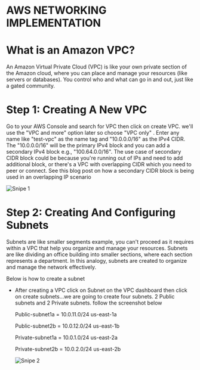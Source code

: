 # AWS NETWORKING IMPLEMENTATION

# What is an Amazon VPC?

An Amazon Virtual Private Cloud (VPC) is like your own private section of the Amazon cloud, where you can place and manage your resources (like servers or databases). You control who and what can go in and out, just like a gated community.

# Step 1: Creating A New VPC

Go to your AWS Console and search for VPC then click on create VPC.  we'll use the "VPC and more" option later so choose "VPC only" . Enter any name like "test-vpc" as the name tag and "10.0.0.0/16" as the IPv4 CIDR. The "10.0.0.0/16" will be the primary IPv4 block and you can add a secondary IPv4 block e.g., "100.64.0.0/16". The use case of secondary CIDR block could be because you're running out of IPs and need to add additional block, or there's a VPC with overlapping CIDR which you need to peer or connect. See this blog post on how a secondary CIDR block is being used in an overlapping IP scenario

![Snipe 1](https://github.com/Mirahkeyz/Darey.io-Projects/assets/134533695/2354e4bc-e364-4397-9684-049ef7e4ab2d)

# Step 2: Creating And Configuring Subnets

Subnets are like smaller segments example, you can't proceed as it requires within a VPC that help you organize and manage your resources. Subnets are like dividing an office building into smaller sections, where each section represents a department. In this analogy, subnets are created to organize and manage the network effectively.

Below is how to create a subnet

- After creating a VPC click on Subnet on the VPC dashboard then click on create subnets...we are going to create four subnets. 2 Public subnets and 2 Private subnets. follow the screenshot below

  Public-subnet1a = 10.0.11.0/24 us-east-1a

  Public-subnet2b = 10.0.12.0/24 us-east-1b

  Private-subnet1a = 10.0.1.0/24 us-east-2a

  Private-subnet2b = 10.0.2.0/24 us-east-2b

  ![Snipe 2](https://github.com/Mirahkeyz/Darey.io-Projects/assets/134533695/feecccec-1923-4ec8-abe9-96af348cbd7a)



























